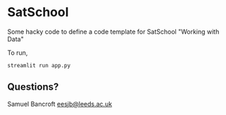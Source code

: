 # SatSchool

Some hacky code to define a code template for SatSchool "Working with Data"

To run,

`streamlit run app.py`

## Questions?

Samuel Bancroft
eesjb@leeds.ac.uk
